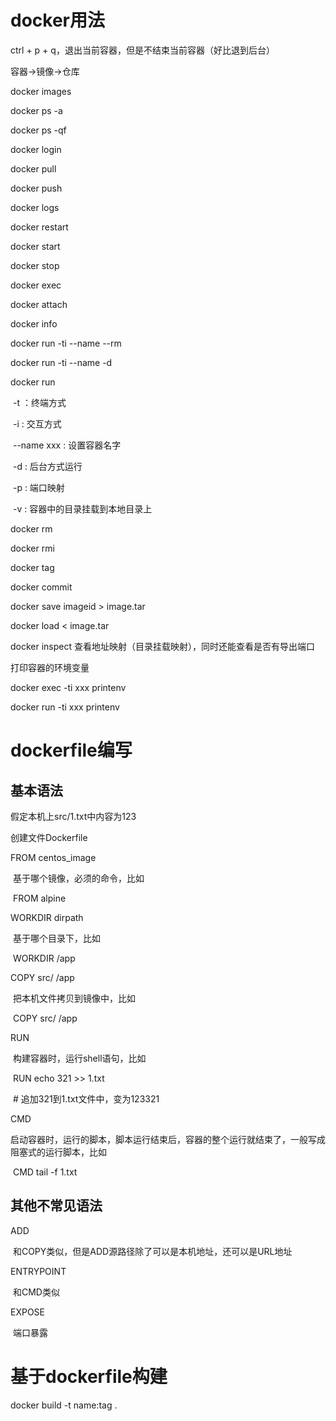 # docker用法

ctrl + p + q，退出当前容器，但是不结束当前容器（好比退到后台）

容器->镜像->仓库



docker images

docker ps -a

docker ps -qf 

docker login

docker pull

docker push

docker logs

docker restart

docker start

docker stop

docker exec

docker attach

docker info 

docker run -ti --name --rm 

docker run -ti --name -d

docker run

​		-t	：终端方式

​		-i	: 	交互方式

​		--name xxx : 设置容器名字

​		-d	: 后台方式运行

​		-p	: 端口映射

​		-v  	:  容器中的目录挂载到本地目录上

docker rm 

docker rmi

docker tag

docker commit



docker save imageid > image.tar

docker load < image.tar



docker inspect 查看地址映射（目录挂载映射），同时还能查看是否有导出端口



打印容器的环境变量

docker exec -ti xxx printenv

docker run -ti xxx printenv

# dockerfile编写

## 基本语法

假定本机上src/1.txt中内容为123



创建文件Dockerfile

FROM   centos_image

​	基于哪个镜像，必须的命令，比如

​	FROM alpine

WORKDIR  dirpath

​	基于哪个目录下，比如

​	WORKDIR /app

COPY 	src/   /app

​	把本机文件拷贝到镜像中，比如

​	COPY 	src/   /app

RUN

​	构建容器时，运行shell语句，比如

​	RUN echo 321 >> 1.txt

​	# 追加321到1.txt文件中，变为123321

CMD

​	启动容器时，运行的脚本，脚本运行结束后，容器的整个运行就结束了，一般写成阻塞式的运行脚本，比如

​	CMD tail -f 1.txt



## 其他不常见语法

ADD

​	和COPY类似，但是ADD源路径除了可以是本机地址，还可以是URL地址

ENTRYPOINT

​	和CMD类似

EXPOSE

​	端口暴露



# 基于dockerfile构建

docker build -t name:tag  .

​	





